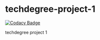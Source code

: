 # techdegree-project-1

[![Codacy Badge](https://api.codacy.com/project/badge/Grade/186e23357c21449bab7861654ff36711)](https://www.codacy.com/app/anthony0030/techdegree-project-1?utm_source=github.com&utm_medium=referral&utm_content=anthony0030/techdegree-project-1&utm_campaign=badger)

techdegree project 1
